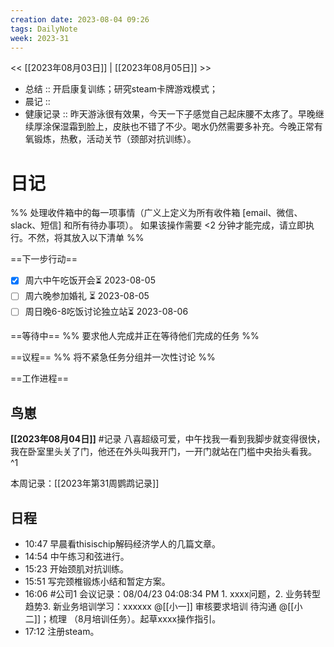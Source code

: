 ```yaml
---
creation date: 2023-08-04 09:26
tags: DailyNote
week: 2023-31
---
```


<< [[2023年08月03日]] | [[2023年08月05日]] >>

- 总结 :: 开启康复训练；研究steam卡牌游戏模式；
- 晨记 :: 
- 健康记录 :: 昨天游泳很有效果，今天一下子感觉自己起床腰不太疼了。早晚继续厚涂保湿霜到脸上，皮肤也不错了不少。喝水仍然需要多补充。今晚正常有氧锻炼，热敷，活动关节（颈部对抗训练）。

# 日记
%% 处理收件箱中的每一项事情（广义上定义为所有收件箱 [email、微信、slack、短信] 和所有待办事项）。 如果该操作需要 <2 分钟才能完成，请立即执行。不然，将其放入以下清单 %% 

==下一步行动==
- [x] 周六中午吃饭开会⏳ 2023-08-05 
- [ ] 周六晚参加婚礼 ⏳ 2023-08-05 
- [ ] 周日晚6-8吃饭讨论独立站⏳ 2023-08-06 

==等待中==
%% 要求他人完成并正在等待他们完成的任务 %%

==议程==
%% 将不紧急任务分组并一次性讨论 %%

==工作进程==

## 鸟崽
**[[2023年08月04日]]**
#记录 八喜超级可爱，中午找我一看到我脚步就变得很快，我在卧室里头关了门，他还在外头叫我开门，一开门就站在门槛中央抬头看我。
^1

本周记录：[[2023年第31周鹦鹉记录]]

## 日程
- <time>10:47</time> 早晨看thisischip解码经济学人的几篇文章。
- <time>14:54</time> 中午练习和弦进行。
- <time>15:23</time> 开始颈肌对抗训练。
- <time>15:51</time> 写完颈椎锻炼小结和暂定方案。
- <time>16:06</time> #公司1 会议记录：08/04/23 04:08:34 PM 1. xxxx问题，2. 业务转型趋势3. 新业务培训学习：xxxxxx @[[小一]] 审核要求培训 待沟通 @[[小二]]；梳理 （8月培训任务）。起草xxxx操作指引。
- <time>17:12</time> 注册steam。